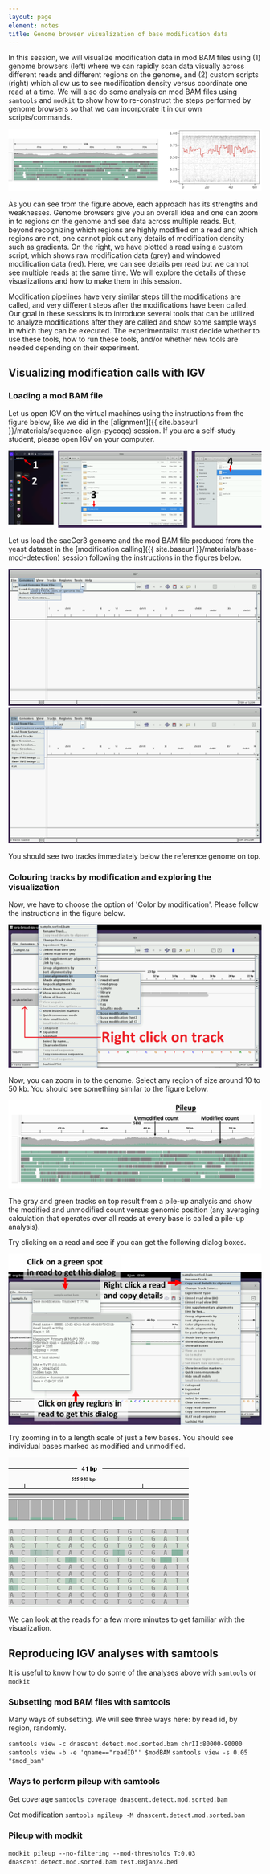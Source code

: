 ```yaml
---
layout: page
element: notes
title: Genome browser visualization of base modification data
---
```


In this session, we will visualize modification data in mod BAM files using (1) genome
browsers (left) where we can rapidly scan data visually across different reads and different
regions on the genome, and (2) custom scripts (right) which allow us to see modification
density versus coordinate one read at a time.
We will also do some analysis on mod BAM files using `samtools` and `modkit` to show
how to re-construct the steps performed by genome browsers so that we can incorporate
it in our own scripts/commands.

![Compare IGV and rain plot visualization](compare_igv_and_rain.png)

As you can see from the figure above, each approach has its strengths and weaknesses.
Genome browsers give you an overall idea and one can zoom in to regions on the genome
and see data across multiple reads. But, beyond recognizing which regions are highly
modified on a read and which regions are not, one cannot pick out any details of
modification density such as gradients. On the right, we have plotted a read using
a custom script, which shows raw modification data (grey) and windowed modification
data (red). Here, we can see details per read but we cannot see multiple reads at
the same time. We will explore the details of these visualizations and how to make
them in this session.

Modification pipelines have very similar steps till the modifications are called, and very different
steps after the modifications have been called.
Our goal in these sessions is to introduce several tools
that can be utilized to analyze modifications after they are called and show some sample ways
in which they can be executed.
The experimentalist must decide whether to use these tools, how to run these tools,
and/or whether new tools are needed depending on their experiment. 

## Visualizing modification calls with IGV

### Loading a mod BAM file

Let us open IGV on the virtual machines using the instructions from the figure below,
like we did in the [alignment]({{ site.baseurl }}/materials/sequence-align-pycoqc) session.
If you are a self-study student, please open IGV on your computer.

![Instructions on how to open IGV](open_igv.png)

Let us load the sacCer3 genome and the mod BAM file produced from the yeast dataset in the
[modification calling]({{ site.baseurl }}/materials/base-mod-detection) session following
the instructions in the figures below.

![Instructions on how to load genome](igv_load_genome_screenshot.png)
![Instructions on how to load BAM file](igv_load_file_screenshot.png)

You should see two tracks immediately below the reference genome on top.

### Colouring tracks by modification and exploring the visualization

Now, we have to choose the option of 'Color by modification'.
Please follow the instructions in the figure below.

![Instructions on how to colour by modification](igv_colour_by_mod.png)

Now, you can zoom in to the genome. Select any region of size around 10 to 50 kb.
You should see something similar to the figure below.

![IGV view with pileup annotation](igv_overall_view_with_pileup_annotated.png)

The gray and green tracks on top result from a pile-up analysis and
show the modified and unmodified count versus genomic position
(any averaging calculation that operates over all reads at every base is called a
pile-up analysis).

Try clicking on a read and see if you can get the following dialog boxes.

![IGV view with read dialog boxes](igv_get_read_details.png)

Try zooming in to a length scale of just a few bases. You should see individual
bases marked as modified and unmodified.

![IGV view with individual modified bases](igv_individual_modified_bases.png)

We can look at the reads for a few more minutes to get familiar with the visualization.

## Reproducing IGV analyses with samtools

It is useful to know how to do some of the analyses above with
`samtools` or `modkit`

### Subsetting mod BAM files with samtools

<!-- TODO: flesh this out more -->
Many ways of subsetting. We will see three ways here: by read id, by region, randomly.

`samtools view -c dnascent.detect.mod.sorted.bam chrII:80000-90000`
`samtools view -b -e 'qname=="readID"' $modBAM`
`samtools view -s 0.05 "$mod_bam"`

### Ways to perform pileup with samtools

<!-- TODO: flesh this out more -->

Get coverage
`samtools coverage dnascent.detect.mod.sorted.bam`

Get modification
`samtools mpileup -M dnascent.detect.mod.sorted.bam`

### Pileup with modkit

<!-- TODO: flesh this out more -->
<!-- TODO: do we need --no-filtering? -->
`modkit pileup --no-filtering --mod-thresholds T:0.03 dnascent.detect.mod.sorted.bam test.08jan24.bed`


<!--
introduce thresholding and windowing but need not get into details here.
-->